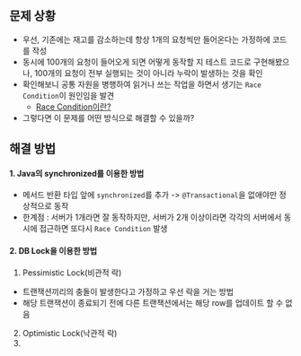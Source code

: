 ## 문제 상황
- 우선, 기존에는 재고를 감소하는데 항상 1개의 요청씩만 들어온다는 가정하에 코드를 작성
- 동시에 100개의 요청이 들어오게 되면 어떻게 동작할 지 테스트 코드로 구현해봤으나, 100개의 요청이 전부 실행되는 것이 아니라 누락이 발생하는 것을 확인
- 확인해보니 공통 자원을 병행하여 읽거나 쓰는 작업을 하면서 생기는 `Race Condition`이 원인임을 발견
  - [Race Condition이란?](https://iredays.tistory.com/125)
- 그렇다면 이 문제를 어떤 방식으로 해결할 수 있을까?


## 해결 방법
#### 1. Java의 synchronized를 이용한 방법
- 메서드 반환 타입 앞에 `synchronized`를 추가 -> `@Transactional`을 없애야만 정상적으로 동작
- 한계점 : 서버가 1개라면 잘 동작하지만, 서버가 2개 이상이라면 각각의 서버에서 동시에 접근하면 또다시 `Race Condition` 발생


#### 2. DB Lock을 이용한 방법
1. Pessimistic Lock(비관적 락)
- 트랜잭션끼리의 충돌이 발생한다고 가정하고 우선 락을 거는 방법
- 해당 트랜잭션이 종료되기 전에 다른 트랜잭션에서는 해당 row를 업데이트 할 수 없음
2. Optimistic Lock(낙관적 락)
3. 
